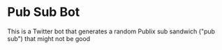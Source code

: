 Pub Sub Bot
===========

This is a Twitter bot that generates a random Publix sub sandwich ("pub sub") that might not be good
